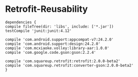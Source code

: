 # Retrofit-Reusability

    dependencies {
    compile fileTree(dir: 'libs', include: ['*.jar'])
    testCompile 'junit:junit:4.12'
    
    compile 'com.android.support:appcompat-v7:24.2.0'
    compile 'com.android.support:design:24.2.0'
    compile 'com.mcxiaoke.volley:library-aar:1.0.0'
    compile 'com.google.code.gson:gson:2.2.4'

    compile 'com.squareup.retrofit:retrofit:2.0.0-beta2'
    compile 'com.squareup.retrofit:converter-gson:2.0.0-beta2'
    }
